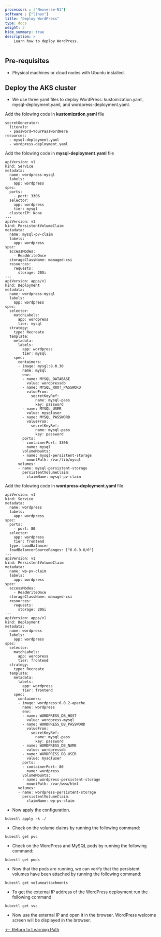 ```yaml
---
processors : ["Neoverse-N1"]
software : ["linux"]
title: "Deploy WordPress"
type: docs
weight: 3
hide_summary: true
description: >
    Learn how to deploy WordPress.
---
```


## Pre-requisites

* Physical machines or cloud nodes with Ubuntu installed.

## Deploy the AKS cluster

* We use three yaml files to deploy WordPress: kustomization.yaml, mysql-deployment.yaml, and wordpress-deployment.yaml.

Add the folowing code in **kustomization.yaml** file

```console
secretGenerator:
  literals:
  - password=YourPasswordHere
resources:
  - mysql-deployment.yaml
  - wordpress-deployment.yaml
```

Add the folowing code in **mysql-deployment.yaml** file

```console
apiVersion: v1
kind: Service
metadata:
  name: wordpress-mysql
  labels:
    app: wordpress
spec:
  ports:
    - port: 3306
  selector:
    app: wordpress                                                                                                                                                                                                                                                                        
    tier: mysql
  clusterIP: None
---
apiVersion: v1
kind: PersistentVolumeClaim
metadata:
  name: mysql-pv-claim
  labels:
    app: wordpress
spec:
  accessModes:
    - ReadWriteOnce
  storageClassName: managed-csi
  resources:
    requests:
      storage: 20Gi
---
apiVersion: apps/v1
kind: Deployment
metadata:
  name: wordpress-mysql
  labels:
    app: wordpress
spec:
  selector:
    matchLabels:
      app: wordpress
      tier: mysql
  strategy:
    type: Recreate
  template:
    metadata:
      labels:                                                                                                                                                                                                                                                                             
        app: wordpress
        tier: mysql
    spec:
      containers:
      - image: mysql:8.0.30
        name: mysql
        env:
        - name: MYSQL_DATABASE
          value: wordpressdb
        - name: MYSQL_ROOT_PASSWORD
          valueFrom:
            secretKeyRef:
              name: mysql-pass
              key: password
        - name: MYSQL_USER
          value: mysqluser
        - name: MYSQL_PASSWORD
          valueFrom:
            secretKeyRef:
              name: mysql-pass
              key: password
        ports:
        - containerPort: 3306
          name: mysql
        volumeMounts:
        - name: mysql-persistent-storage
          mountPath: /var/lib/mysql
      volumes:
      - name: mysql-persistent-storage
        persistentVolumeClaim:
          claimName: mysql-pv-claim
```

Add the folowing code in **wordpress-deployment.yaml** file

```console
apiVersion: v1
kind: Service
metadata:
  name: wordpress
  labels:
    app: wordpress
spec:
  ports:
    - port: 80
  selector:
    app: wordpress
    tier: frontend
  type: LoadBalancer
  loadBalancerSourceRanges: ["0.0.0.0/0"]
---
apiVersion: v1
kind: PersistentVolumeClaim
metadata:
  name: wp-pv-claim
  labels:
    app: wordpress
spec:
  accessModes:
    - ReadWriteOnce
  storageClassName: managed-csi
  resources:
    requests:
      storage: 20Gi                                                                                                                         
---
apiVersion: apps/v1
kind: Deployment
metadata:
  name: wordpress
  labels:
    app: wordpress
spec:
  selector:
    matchLabels:
      app: wordpress
      tier: frontend
  strategy:
    type: Recreate
  template:
    metadata:
      labels:
        app: wordpress
        tier: frontend
    spec:
      containers:
      - image: wordpress:6.0.2-apache
        name: wordpress
        env:
        - name: WORDPRESS_DB_HOST
          value: wordpress-mysql
        - name: WORDPRESS_DB_PASSWORD
          valueFrom:
            secretKeyRef:
              name: mysql-pass
              key: password
        - name: WORDPRESS_DB_NAME
          value: wordpressdb
        - name: WORDPRESS_DB_USER
          value: mysqluser
        ports:
        - containerPort: 80
          name: wordpress
        volumeMounts:
        - name: wordpress-persistent-storage
          mountPath: /var/www/html
      volumes:
      - name: wordpress-persistent-storage
        persistentVolumeClaim:
          claimName: wp-pv-claim
```

* Now apply the configuration.

```console
kubectl apply -k ./
```

* Check on the volume claims by running the following command:
```console
kubectl get pvc
```

* Check on the WordPress and MySQL pods by running the following command:
```console
kubectl get pods
```

* Now that the pods are running, we can verify that the persistent volumes have been attached by running the following command:

```console
kubectl get volumeattachments
```
* To get the external IP address of the WordPress deployment run the following command:

```console
kubectl get svc
```

* Now use the external IP and open it in the browser. WordPress welcome screen will be displayed in the browser.



[<-- Return to Learning Path](/content/en/cloud/clair/#sections)
